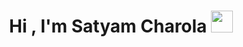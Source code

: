 
<h1 align="center"><b>Hi , I'm Satyam Charola </b><img src="https://media.giphy.com/media/hvRJCLFzcasrR4ia7z/giphy.gif" width="35"></h1>
